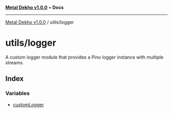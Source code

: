 [**Metal Dekho v1.0.0**](../../README.md) • **Docs**

***

[Metal Dekho v1.0.0](../../modules.md) / utils/logger

# utils/logger

A custom logger module that provides a Pino logger instance with multiple streams.

## Index

### Variables

- [customLogger](variables/customLogger.md)
